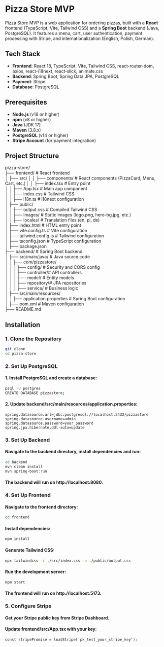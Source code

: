 # Pizza Store MVP

Pizza Store MVP is a web application for ordering pizzas, built with a **React** frontend (TypeScript, Vite, Tailwind CSS) and a **Spring Boot** backend (Java, PostgreSQL). It features a menu, cart, user authentication, payment processing with Stripe, and internationalization (English, Polish, German).

## Tech Stack
- **Frontend**: React 18, TypeScript, Vite, Tailwind CSS, react-router-dom, axios, react-i18next, react-slick, animate.css
- **Backend**: Spring Boot, Spring Data JPA, PostgreSQL
- **Payment**: Stripe
- **Database**: PostgreSQL

## Prerequisites
- **Node.js** (v16 or higher)
- **npm** (v8 or higher)
- **Java** (JDK 17)
- **Maven** (3.8.x)
- **PostgreSQL** (v14 or higher)
- **Stripe Account** (for payment integration)

## Project Structure

pizza-store/                                                              
├── frontend/               # React frontend                              
│   ├── src/
│   │   ├── components/    # React components (PizzaCard, Menu, Cart, etc.)
│   │   ├── index.tsx      # Entry point                                  
│   │   ├── App.tsx        # Main app component                           
│   │   ├── index.css      # Tailwind CSS                                 
│   │   ├── i18n.ts        # i18next configuration                        
│   ├── public/                                                           
│   │   ├── output.css     # Compiled Tailwind CSS                        
│   │   ├── images/        # Static images (logo.png, hero-bg.jpg, etc.)  
│   │   ├── locales/       # Translation files (en, pl, de)               
│   ├── index.html         # HTML entry point                             
│   ├── vite.config.ts     # Vite configuration                          
│   ├── tailwind.config.js # Tailwind configuration                        
│   ├── tsconfig.json      # TypeScript configuration                     
│   ├── package.json                                                      
├── backend/               # Spring Boot backend                          
│   ├── src/main/java/     # Java source code                             
│   │   ├── com/pizzastore/                                                
│   │   │   ├── config/    # Security and CORS config                      
│   │   │   ├── controller/# API controllers                               
│   │   │   ├── model/     # Entity models                                
│   │   │   ├── repository/# JPA repositories                              
│   │   │   ├── service/   # Business logic                                
│   ├── src/main/resources/                                              
│   │   ├── application.properties # Spring Boot configuration           
│   ├── pom.xml            # Maven configuration                         
├── README.md                                                          

## Installation

### 1. Clone the Repository
```bash
git clone 
cd pizza-store
```

### 2. Set Up PostgreSQL
#### 1. Install PostgreSQL and create a database:
```bash
psql -U postgres
CREATE DATABASE pizzastore;
```

#### 2. Update backend/src/main/resources/application.properties:
```properties
spring.datasource.url=jdbc:postgresql://localhost:5432/pizzastore
spring.datasource.username=admin
spring.datasource.password=your_password
spring.jpa.hibernate.ddl-auto=update
```

### 3. Set Up Backend
#### Navigate to the backend directory, install dependencies and run:
```bash
cd backend
mvn clean install
mvn spring-boot:run
```
#### The backend will run on **http://localhost:8080**.

### 4. Set Up Frontend
#### Navigate to the frontend directory:
```bash
cd frontend
```
#### Install dependencies:
```bash
npm install
```
#### Generate Tailwind CSS:
```bash
npx tailwindcss -i ./src/index.css -o ./public/output.css
```
#### Run the development server:
```bash
npm start
```
#### The frontend will run on http://localhost:5173.

### 5. Configure Stripe
#### Get your Stripe public key from Stripe Dashboard.
#### Update frontend/src/App.tsx with your key:
```tsx
const stripePromise = loadStripe('pk_test_your_stripe_key');
```

